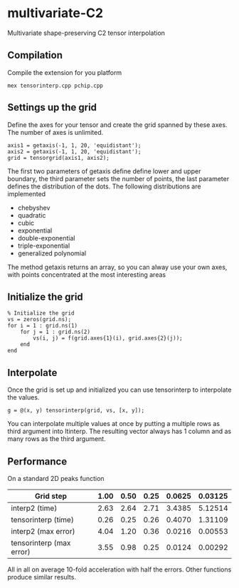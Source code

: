 multivariate-C2
===========================

Multivariate shape-preserving C2 tensor interpolation


Compilation
------------------
Compile the extension for you platform

    mex tensorinterp.cpp pchip.cpp
    

Settings up the grid
------------------
Define the axes for your tensor and create the grid spanned by these axes. The number of axes is unlimited. 
    
    axis1 = getaxis(-1, 1, 20, 'equidistant');
    axis2 = getaxis(-1, 1, 20, 'equidistant');
    grid = tensorgrid(axis1, axis2);

The first two parameters of getaxis define define lower and upper boundary, the third parameter sets the number of points, 
the last parameter defines the distribution of the dots. The following distributions are implemented

 * chebyshev
 * quadratic
 * cubic
 * exponential
 * double-exponential
 * triple-exponential
 * generalized polynomial

The method getaxis returns an array, so you can alway use your own axes, with points concentrated at the most interesting areas


Initialize the grid
-------------------------

    % Initialize the grid
    vs = zeros(grid.ns);
    for i = 1 : grid.ns(1)
        for j = 1 : grid.ns(2)
            vs(i, j) = f(grid.axes{1}(i), grid.axes{2}(j));
        end
    end

Interpolate
-------------------------
Once the grid is set up and initialized you can use tensorinterp to interpolate the values.

    g = @(x, y) tensorinterp(grid, vs, [x, y]);

You can interpolate multiple values at once by putting a multiple rows as third argument into ltinterp. 
The resulting vector always has 1 column and as many rows as the third argument.


Performance
-------------------------
On a standard 2D peaks function

| Grid step                | 1.00 | 0.50 | 0.25 | 0.0625 | 0.03125 |
|--------------------------|------|------|------|--------|---------|
| interp2 (time)           | 2.63 | 2.64 | 2.71 | 3.4385 | 5.12514 |
| tensorinterp (time)      | 0.26 | 0.25 | 0.26 | 0.4070 | 1.31109 |
| interp2 (max error)      | 4.04 | 1.20 | 0.36 | 0.0216 | 0.00553 |
| tensorinterp (max error) | 3.55 | 0.98 | 0.25 | 0.0124 | 0.00292 |

All in all on average 10-fold acceleration with half the errors. Other functions produce similar results.

